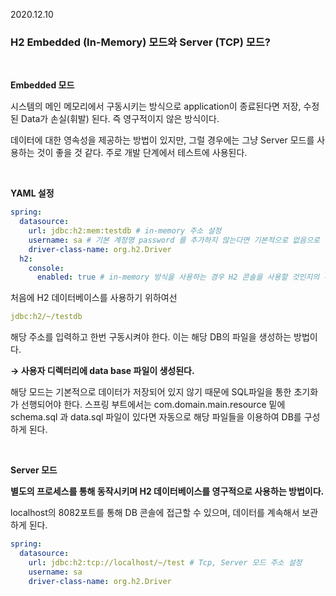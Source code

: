 2020.12.10

### **H2 Embedded (In-Memory) 모드와 Server (TCP) 모드?**

<br/>

**Embedded 모드**

시스템의 메인 메모리에서 구동시키는 방식으로 application이 종료된다면 저장, 수정된 Data가 손실(휘발) 된다. 즉 영구적이지 않은 방식이다.

데이터에 대한 영속성을 제공하는 방법이 있지만, 그럴 경우에는 그냥 Server 모드를 사용하는 것이 좋을 것 같다. 주로 개발 단계에서 테스트에 사용된다.

<br/>

**YAML 설정**

```yaml
spring:
  datasource:
    url: jdbc:h2:mem:testdb # in-memory 주소 설정
    username: sa # 기본 계정명 password 를 추가하지 않는다면 기본적으로 없음으로 구동한다.
    driver-class-name: org.h2.Driver 
  h2:
    console:
      enabled: true # in-memory 방식을 사용하는 경우 H2 콘솔을 사용할 것인지의 유무이다.
```

처음에 H2 데이터베이스를 사용하기 위하여선

```yaml
jdbc:h2/~/testdb
```

해당 주소를 입력하고 한번 구동시켜야 한다. 이는 해당 DB의 파일을 생성하는 방법이다. 

**→ 사용자 디렉터리에 data base 파일이 생성된다.** 

해당 모드는 기본적으로 데이터가 저장되어 있지 않기 때문에 SQL파일을 통한 초기화가 선행되어야 한다. 스프링 부트에서는 com.domain.main.resource 밑에 schema.sql 과 data.sql 파일이 있다면 자동으로 해당 파일들을 이용하여 DB를 구성하게 된다.

<br/>

**Server 모드**

**별도의 프로세스를 통해 동작시키며 H2 데이터베이스를 영구적으로 사용하는 방법이다.**

localhost의 8082포트를 통해 DB 콘솔에 접근할 수 있으며, 데이터를 계속해서 보관하게 된다.

```yaml
spring:
  datasource:
    url: jdbc:h2:tcp://localhost/~/test # Tcp, Server 모드 주소 설정
    username: sa
    driver-class-name: org.h2.Driver 
```